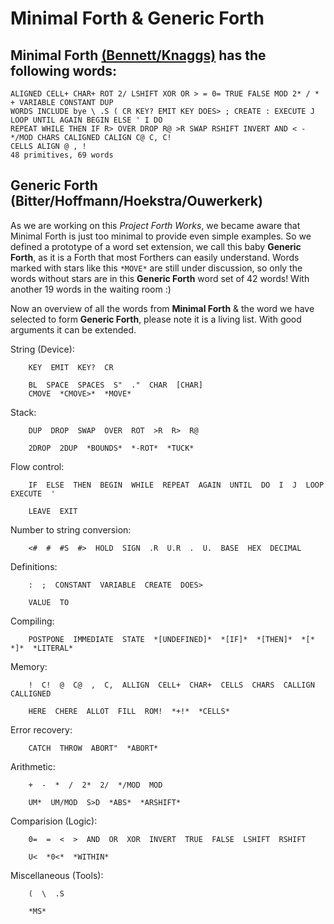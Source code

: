 # Minimal Forth & Generic Forth

## Minimal Forth [(Bennett/Knaggs)](http://www.euroforth.org/ef15/papers/knaggs.pdf) has the following words:

```
ALIGNED CELL+ CHAR+ ROT 2/ LSHIFT XOR OR > = 0= TRUE FALSE MOD 2* / * + VARIABLE CONSTANT DUP 
WORDS INCLUDE bye \ .S ( CR KEY? EMIT KEY DOES> ; CREATE : EXECUTE J LOOP UNTIL AGAIN BEGIN ELSE ' I DO 
REPEAT WHILE THEN IF R> OVER DROP R@ >R SWAP RSHIFT INVERT AND < - */MOD CHARS CALIGNED CALIGN C@ C, C! 
CELLS ALIGN @ , ! 
48 primitives, 69 words
```

## Generic Forth (Bitter/Hoffmann/Hoekstra/Ouwerkerk)

As we are working on this *Project Forth Works*, we became aware that Minimal Forth is just too minimal to provide even simple examples. So we defined a prototype of a word set extension, we call this baby **Generic Forth**, as it is a Forth that most Forthers can easily understand.
Words marked with stars like this `*MOVE*` are still under discussion, so only the words without stars are in this **Generic Forth** word set of 42 words! With another 19 words in the waiting room :)  

Now an overview of all the words from **Minimal Forth** & the word we have selected to form **Generic Forth**, please note it is a living list. With good arguments it can be extended.  

String (Device):
```
    KEY  EMIT  KEY?  CR
```
```
    BL  SPACE  SPACES  S"  ."  CHAR  [CHAR]
    CMOVE  *CMOVE>*  *MOVE*
```
Stack:
```
    DUP  DROP  SWAP  OVER  ROT  >R  R>  R@  
```
```
    2DROP  2DUP  *BOUNDS*  *-ROT*  *TUCK*
```
Flow control:
```
    IF  ELSE  THEN  BEGIN  WHILE  REPEAT  AGAIN  UNTIL  DO  I  J  LOOP  EXECUTE  '
```
```
    LEAVE  EXIT
```
Number to string conversion:
```
    <#  #  #S  #>  HOLD  SIGN  .R  U.R  .  U.  BASE  HEX  DECIMAL
```
Definitions:
```
    :  ;  CONSTANT  VARIABLE  CREATE  DOES>
```
```
    VALUE  TO
```
Compiling:
``` 
    POSTPONE  IMMEDIATE  STATE  *[UNDEFINED]*  *[IF]*  *[THEN]*  *[*  *]*  *LITERAL*
```
Memory:
```
    !  C!  @  C@  ,  C,  ALLIGN  CELL+  CHAR+  CELLS  CHARS  CALLIGN  CALLIGNED  
```
```
    HERE  CHERE  ALLOT  FILL  ROM!  *+!*  *CELLS*
```
Error recovery:
```
    CATCH  THROW  ABORT"  *ABORT*
```
Arithmetic:
```
    +  -  *  /  2*  2/  */MOD  MOD
```
```
    UM*  UM/MOD  S>D  *ABS*  *ARSHIFT*
```
Comparision (Logic):
```
    0=  =  <  >  AND  OR  XOR  INVERT  TRUE  FALSE  LSHIFT  RSHIFT
```
```
    U<  *0<*  *WITHIN*
```
Miscellaneous (Tools):
```
    (  \  .S
```
```
    *MS*
```
